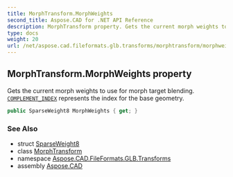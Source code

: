 ```yaml
---
title: MorphTransform.MorphWeights
second_title: Aspose.CAD for .NET API Reference
description: MorphTransform property. Gets the current morph weights to use for morph target blending. COMPLEMENT_INDEX represents the index for the base geometry
type: docs
weight: 20
url: /net/aspose.cad.fileformats.glb.transforms/morphtransform/morphweights/
---
```

## MorphTransform.MorphWeights property

Gets the current morph weights to use for morph target blending. [`COMPLEMENT_INDEX`](../complement_index/) represents the index for the base geometry.

```csharp
public SparseWeight8 MorphWeights { get; }
```

### See Also

* struct [SparseWeight8](../../sparseweight8/)
* class [MorphTransform](../)
* namespace [Aspose.CAD.FileFormats.GLB.Transforms](../../morphtransform/)
* assembly [Aspose.CAD](../../../)



